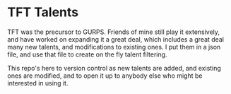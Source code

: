# TFT Talents
TFT was the precursor to GURPS. Friends of mine still play it extensively, and have worked on expanding it a great deal, which includes a great deal many new talents, and modifications to existing ones. I put them in a json file, and use that file to create on the fly talent filtering.

This repo's here to version control as new talents are added, and existing ones are modified, and to open it up to anybody else who might be interested in using it.